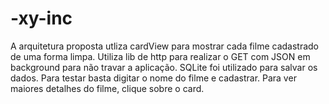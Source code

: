 # -xy-inc
A arquitetura proposta utliza cardView para mostrar cada filme cadastrado de uma forma limpa. Utiliza lib de http para realizar o GET com JSON em background para não travar a aplicação. SQLite foi utilizado para salvar os dados.
Para testar basta digitar o nome do filme e cadastrar. Para ver maiores detalhes do filme, clique sobre o card.
